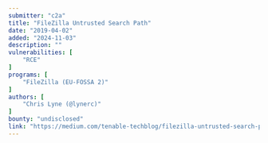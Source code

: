 ```yaml
---
submitter: "c2a"
title: "FileZilla Untrusted Search Path"
date: "2019-04-02"
added: "2024-11-03"
description: ""
vulnerabilities: [
    "RCE"
]
programs: [
    "FileZilla (EU-FOSSA 2)"
]
authors: [
    "Chris Lyne (@lynerc)"
]
bounty: "undisclosed"
link: "https://medium.com/tenable-techblog/filezilla-untrusted-search-path-bc3a7b3ae51e"
---
```




